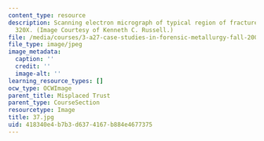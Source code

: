 ```yaml
---
content_type: resource
description: Scanning electron micrograph of typical region of fracture surface. Magnified
  320X. (Image Courtesy of Kenneth C. Russell.)
file: /media/courses/3-a27-case-studies-in-forensic-metallurgy-fall-2007/418340e4b7b3d6374167b884e4677375_37.jpg
file_type: image/jpeg
image_metadata:
  caption: ''
  credit: ''
  image-alt: ''
learning_resource_types: []
ocw_type: OCWImage
parent_title: Misplaced Trust
parent_type: CourseSection
resourcetype: Image
title: 37.jpg
uid: 418340e4-b7b3-d637-4167-b884e4677375
---
```

